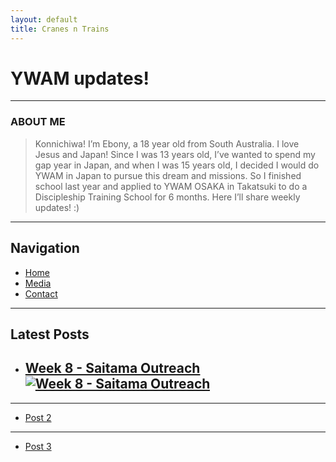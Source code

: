 ```yaml
---
layout: default
title: Cranes n Trains
---
```

# YWAM updates!

---

### ABOUT ME

> Konnichiwa! I’m Ebony, a 18 year old from South Australia. I love Jesus and Japan! Since I was 13 years old, I’ve wanted to spend my gap year in Japan, and when I was 15 years old, I decided I would do YWAM in Japan to pursue this dream and missions. So I finished school last year and applied to YWAM OSAKA in Takatsuki to do a Discipleship Training School for 6 months. Here I’ll share weekly updates! :)

---

## Navigation

- [Home](/)
- [Media](/media.md)
- [Contact](/contact.md)

---

## Latest Posts

- ## [Week 8 - Saitama Outreach ![Week 8 - Saitama Outreach](https://static.wixstatic.com/media/8ac3ca_575f2a20c7a949bf97ab3b30312883ee~mv2.jpeg/v1/fill/w_453,h_603,fp_0.50_0.50,q_90,enc_auto/8ac3ca_575f2a20c7a949bf97ab3b30312883ee~mv2.jpeg)](https://your-username.github.io/posts/post1.html)

---
- [Post 2](https://your-username.github.io/posts/post2.html)
---
- [Post 3](https://your-username.github.io/posts/post3.html)
